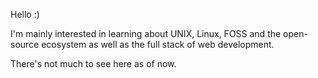 Hello :)

I'm mainly interested in learning about UNIX, Linux, FOSS and the open-source ecosystem as well as the full stack of web development. 

There's not much to see here as of now. 
